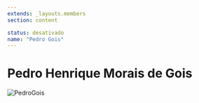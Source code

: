 ```yaml
---
extends: _layouts.members
section: content

status: desativado
name: "Pedro Gois"
---
```


# Pedro Henrique Morais de Gois

![PedroGois]()